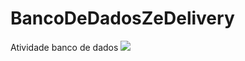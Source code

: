 # BancoDeDadosZeDelivery
Atividade banco de dados
<img src="https://github.com/MoisesNewtonPaiva/BancoDeDadosZeDelivery/blob/main/Z%C3%A9deliveryBD.drawio.png"/>

